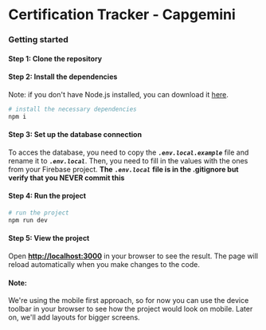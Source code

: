# Certification Tracker - Capgemini

### Getting started

#### Step 1: Clone the repository

#### Step 2: Install the dependencies

Note: if you don't have Node.js installed, you can download it [here](https://nodejs.org/en/download/).

```bash
# install the necessary dependencies
npm i
```

#### Step 3: Set up the database connection

To acces the database, you need to copy the **_`.env.local.example`_** file and rename it to **_`.env.local`_**. Then, you need to fill in the values with the ones from your Firebase project.
**The** **_`.env.local`_** **file is in the .gitignore but verify that you NEVER commit this**

#### Step 4: Run the project

```bash
# run the project
npm run dev
```

#### Step 5: View the project

Open **[http://localhost:3000](http://localhost:3000)** in your browser to see the result. The page will reload automatically when you make changes to the code.

#### Note:

We're using the mobile first approach, so for now you can use the device toolbar in your browser to see how the project would look on mobile. Later on, we'll add layouts for bigger screens.

